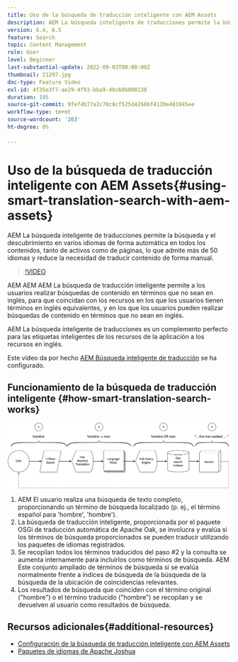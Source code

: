 ```yaml
---
title: Uso de la búsqueda de traducción inteligente con AEM Assets
description: AEM La búsqueda inteligente de traducciones permite la búsqueda y el descubrimiento en varios idiomas de forma automática en todos los contenidos, tanto de activos como de páginas, lo que admite más de 50 idiomas y reduce la necesidad de traducir contenido de forma manual.
version: 6.4, 6.5
feature: Search
topic: Content Management
role: User
level: Beginner
last-substantial-update: 2022-09-03T00:00:00Z
thumbnail: 21297.jpg
doc-type: Feature Video
exl-id: 4f35e3f7-ae29-4f93-bba9-48c60b800238
duration: 195
source-git-commit: 9fef4b77a2c70c8cf525d42686f4120e481945ee
workflow-type: tm+mt
source-wordcount: '263'
ht-degree: 0%

---
```


# Uso de la búsqueda de traducción inteligente con AEM Assets{#using-smart-translation-search-with-aem-assets}

AEM La búsqueda inteligente de traducciones permite la búsqueda y el descubrimiento en varios idiomas de forma automática en todos los contenidos, tanto de activos como de páginas, lo que admite más de 50 idiomas y reduce la necesidad de traducir contenido de forma manual.

>[!VIDEO](https://video.tv.adobe.com/v/21297?quality=12&learn=on)

AEM AEM AEM La búsqueda de traducción inteligente permite a los usuarios realizar búsquedas de contenido en términos que no sean en inglés, para que coincidan con los recursos en los que los usuarios tienen términos en inglés equivalentes, y en los que los usuarios pueden realizar búsquedas de contenido en términos que no sean en inglés.

AEM La búsqueda inteligente de traducciones es un complemento perfecto para las etiquetas inteligentes de los recursos de la aplicación a los recursos en inglés.

Este vídeo da por hecho [AEM Búsqueda inteligente de traducción](smart-translation-search-technical-video-setup.md) se ha configurado.

## Funcionamiento de la búsqueda de traducción inteligente {#how-smart-translation-search-works}

![Diagrama de flujo de búsqueda de traducción inteligente](assets/smart-translation-search-flow.png)

1. AEM El usuario realiza una búsqueda de texto completo, proporcionando un término de búsqueda localizado (p. ej., el término español para &#39;hombre&#39;, &#39;hombre&#39;).
2. La búsqueda de traducción inteligente, proporcionada por el paquete OSGi de traducción automática de Apache Oak, se involucra y evalúa si los términos de búsqueda proporcionados se pueden traducir utilizando los paquetes de idiomas registrados.
3. Se recopilan todos los términos traducidos del paso #2 y la consulta se aumenta internamente para incluirlos como términos de búsqueda. AEM Este conjunto ampliado de términos de búsqueda si se evalúa normalmente frente a índices de búsqueda de la búsqueda de la búsqueda de la ubicación de coincidencias relevantes.
4. Los resultados de búsqueda que coinciden con el término original (&quot;hombre&quot;) o el término traducido (&quot;hombre&quot;) se recopilan y se devuelven al usuario como resultados de búsqueda.

## Recursos adicionales{#additional-resources}

* [Configuración de la búsqueda de traducción inteligente con AEM Assets](smart-translation-search-technical-video-setup.md)
* [Paquetes de idiomas de Apache Joshua](https://cwiki.apache.org/confluence/display/JOSHUA/Language+Packs)
